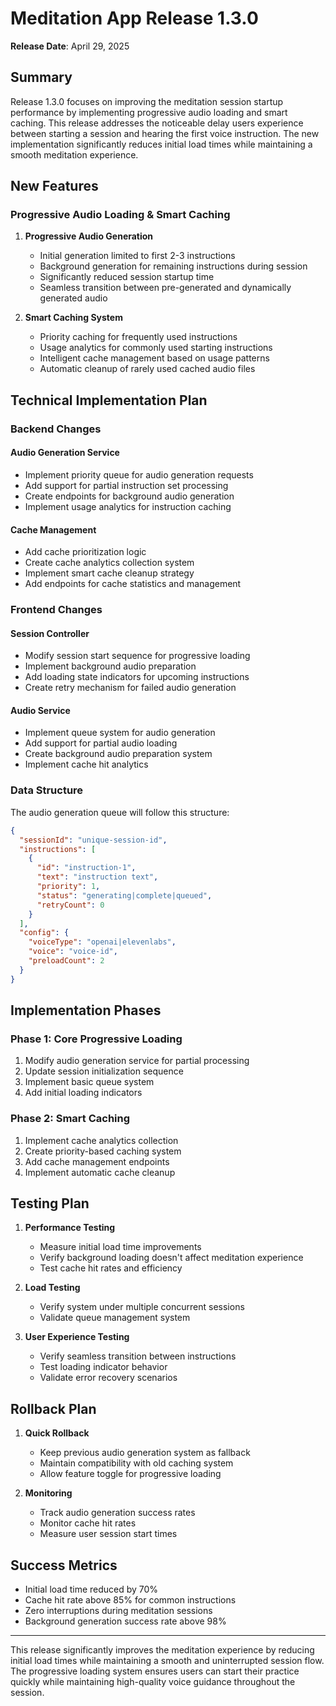 # Meditation App Release 1.3.0

**Release Date**: April 29, 2025

## Summary

Release 1.3.0 focuses on improving the meditation session startup performance by implementing progressive audio loading and smart caching. This release addresses the noticeable delay users experience between starting a session and hearing the first voice instruction. The new implementation significantly reduces initial load times while maintaining a smooth meditation experience.

## New Features

### Progressive Audio Loading & Smart Caching

1.  **Progressive Audio Generation**
    *   Initial generation limited to first 2-3 instructions
    *   Background generation for remaining instructions during session
    *   Significantly reduced session startup time
    *   Seamless transition between pre-generated and dynamically generated audio

2.  **Smart Caching System**
    *   Priority caching for frequently used instructions
    *   Usage analytics for commonly used starting instructions
    *   Intelligent cache management based on usage patterns
    *   Automatic cleanup of rarely used cached audio files

## Technical Implementation Plan

### Backend Changes

#### Audio Generation Service
- Implement priority queue for audio generation requests
- Add support for partial instruction set processing
- Create endpoints for background audio generation
- Implement usage analytics for instruction caching

#### Cache Management
- Add cache prioritization logic
- Create cache analytics collection system
- Implement smart cache cleanup strategy
- Add endpoints for cache statistics and management

### Frontend Changes

#### Session Controller
- Modify session start sequence for progressive loading
- Implement background audio preparation
- Add loading state indicators for upcoming instructions
- Create retry mechanism for failed audio generation

#### Audio Service
- Implement queue system for audio generation
- Add support for partial audio loading
- Create background audio preparation system
- Implement cache hit analytics

### Data Structure

The audio generation queue will follow this structure:
```json
{
  "sessionId": "unique-session-id",
  "instructions": [
    {
      "id": "instruction-1",
      "text": "instruction text",
      "priority": 1,
      "status": "generating|complete|queued",
      "retryCount": 0
    }
  ],
  "config": {
    "voiceType": "openai|elevenlabs",
    "voice": "voice-id",
    "preloadCount": 2
  }
}
```

## Implementation Phases

### Phase 1: Core Progressive Loading
1. Modify audio generation service for partial processing
2. Update session initialization sequence
3. Implement basic queue system
4. Add initial loading indicators

### Phase 2: Smart Caching
1. Implement cache analytics collection
2. Create priority-based caching system
3. Add cache management endpoints
4. Implement automatic cache cleanup

## Testing Plan

1.  **Performance Testing**
    *   Measure initial load time improvements
    *   Verify background loading doesn't affect meditation experience
    *   Test cache hit rates and efficiency

2.  **Load Testing**
    *   Verify system under multiple concurrent sessions
    *   Validate queue management system

3.  **User Experience Testing**
    *   Verify seamless transition between instructions
    *   Test loading indicator behavior
    *   Validate error recovery scenarios

## Rollback Plan

1.  **Quick Rollback**
    *   Keep previous audio generation system as fallback
    *   Maintain compatibility with old caching system
    *   Allow feature toggle for progressive loading

2.  **Monitoring**
    *   Track audio generation success rates
    *   Monitor cache hit rates
    *   Measure user session start times

## Success Metrics

- Initial load time reduced by 70%
- Cache hit rate above 85% for common instructions
- Zero interruptions during meditation sessions
- Background generation success rate above 98%

---

This release significantly improves the meditation experience by reducing initial load times while maintaining a smooth and uninterrupted session flow. The progressive loading system ensures users can start their practice quickly while maintaining high-quality voice guidance throughout the session.